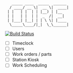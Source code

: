        _____ ____  _____  ______ 
      / ____/ __ \|  __ \|  ____| 
     | |   | |  | | |__) | |__    
     | |   | |  | |  _  /|  __|   
     | |___| |__| | | \ \| |____  
      \_____\____/|_|  \_\______| 

[![Build Status](https://travis-ci.com/strangesast/core.svg?branch=master)](https://travis-ci.com/strangesast/core)  
- [ ] Timeclock
- [ ] Users
- [ ] Work orders / parts
- [ ] Station Kiosk
- [ ] Work Scheduling
